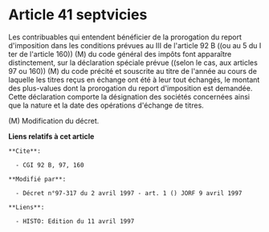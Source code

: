 # Article 41 septvicies

Les contribuables qui entendent bénéficier de la prorogation du report d'imposition dans les conditions prévues au III de
l'article 92 B ((ou au 5 du I ter de l'article 160)) (M) du code général des impôts font apparaître distinctement, sur la
déclaration spéciale prévue ((selon le cas, aux articles 97 ou 160)) (M) du code précité et souscrite au titre de l'année au
cours de laquelle les titres reçus en échange ont été à leur tout échangés, le montant des plus-values dont la prorogation du
report d'imposition est demandée. Cette déclaration comporte la désignation des sociétés concernées ainsi que la nature et la
date des opérations d'échange de titres.

(M) Modification du décret.

**Liens relatifs à cet article**

	**Cite**:

	  - CGI 92 B, 97, 160

	**Modifié par**:

	  - Décret n°97-317 du 2 avril 1997 - art. 1 () JORF 9 avril 1997

	**Liens**:

	  - HISTO: Edition du 11 avril 1997
